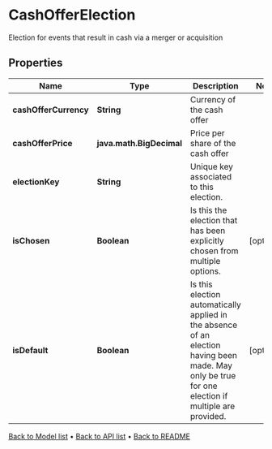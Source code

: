 

# CashOfferElection

Election for events that result in cash via a merger or acquisition

## Properties

| Name | Type | Description | Notes |
|------------ | ------------- | ------------- | -------------|
|**cashOfferCurrency** | **String** | Currency of the cash offer |  |
|**cashOfferPrice** | **java.math.BigDecimal** | Price per share of the cash offer |  |
|**electionKey** | **String** | Unique key associated to this election. |  |
|**isChosen** | **Boolean** | Is this the election that has been explicitly chosen from multiple options. |  [optional] |
|**isDefault** | **Boolean** | Is this election automatically applied in the absence of an election having been made. May only be true for one election if multiple are provided. |  [optional] |



[Back to Model list](../README.md#documentation-for-models) &#8226; [Back to API list](../README.md#documentation-for-api-endpoints) &#8226; [Back to README](../README.md)


